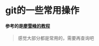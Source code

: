 # git的一些常用操作
#### 参考的是[廖雪峰的教程](https://www.liaoxuefeng.com/wiki/0013739516305929606dd18361248578c67b8067c8c017b000)

>感觉大部分都是常用的，需要再查询吧